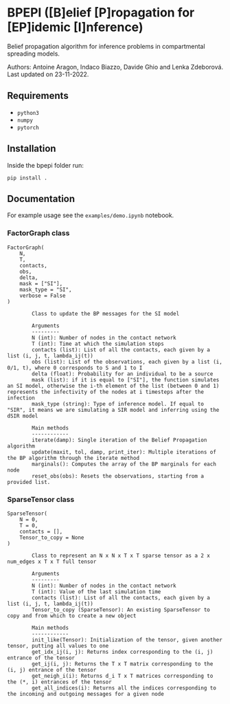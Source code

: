 # BPEPI ([B]elief [P]ropagation for [EP]idemic [I]nference)
  
Belief propagation algorithm for inference problems in compartmental spreading models.

Authors: Antoine Aragon, Indaco Biazzo, Davide Ghio and Lenka Zdeborová. Last updated on 23-11-2022.

## Requirements

- `python3`
- `numpy`
- `pytorch`

## Installation
Inside the bpepi folder run:

`pip install .`

## Documentation

For example usage see the `examples/demo.ipynb` notebook.

### FactorGraph class

```
FactorGraph(
    N,
    T,
    contacts,
    obs,
    delta,
    mask = ["SI"],
    mask_type = "SI",
    verbose = False
)

        Class to update the BP messages for the SI model

        Arguments
        ---------
        N (int): Number of nodes in the contact network
        T (int): Time at which the simulation stops
        contacts (list): List of all the contacts, each given by a list (i, j, t, lambda_ij(t))
        obs (list): List of the observations, each given by a list (i, 0/1, t), where 0 corresponds to S and 1 to I
        delta (float): Probability for an individual to be a source
        mask (list): if it is equal to ["SI"], the function simulates an SI model, otherwise the i-th element of the list (between 0 and 1) represents the infectivity of the nodes at i timesteps after the infection
        mask_type (string): Type of inference model. If equal to "SIR", it means we are simulating a SIR model and inferring using the dSIR model

        Main methods
        ------------
        iterate(damp): Single iteration of the Belief Propagation algorithm
        update(maxit, tol, damp, print_iter): Multiple iterations of the BP algorithm through the iterate method
        marginals(): Computes the array of the BP marginals for each node
        reset_obs(obs): Resets the observations, starting from a provided list.
```

### SparseTensor class

```
SparseTensor(
    N = 0,
    T = 0,
    contacts = [],
    Tensor_to_copy = None
)

        Class to represent an N x N x T x T sparse tensor as a 2 x num_edges x T x T full tensor

        Arguments
        ---------
        N (int): Number of nodes in the contact network
        T (int): Value of the last simulation time
        contacts (list): List of all the contacts, each given by a list (i, j, t, lambda_ij(t))
        Tensor_to_copy (SparseTensor): An existing SparseTensor to copy and from which to create a new object
        
        Main methods
        ------------
        init_like(Tensor): Initialization of the tensor, given another tensor, putting all values to one
        get_idx_ij(i, j): Returns index corresponding to the (i, j) entrance of the tensor
        get_ij(i, j): Returns the T x T matrix corresponding to the (i, j) entrance of the tensor
        get_neigh_i(i): Returns d_i T x T matrices corresponding to the (*, i) entrances of the tensor
        get_all_indices(i): Returns all the indices corresponding to the incoming and outgoing messages for a given node
```

